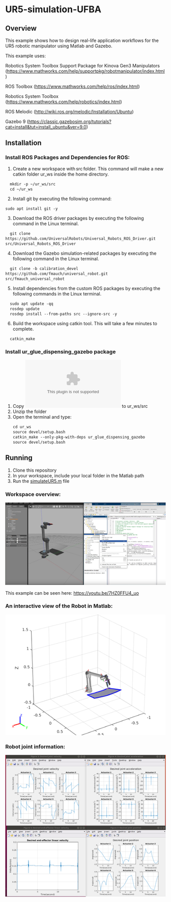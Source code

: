 # UR5-simulation-UFBA

## Overview
This example shows how to design real-life application workflows for the UR5 robotic manipulator using Matlab and Gazebo. 

This example uses:

Robotics System Toolbox Support Package for Kinova Gen3 Manipulators (https://www.mathworks.com/help/supportpkg/robotmanipulator/index.html)

ROS Toolbox (https://www.mathworks.com/help/ros/index.html)

Robotics System Toolbox (https://www.mathworks.com/help/robotics/index.html)

ROS Melodic (http://wiki.ros.org/melodic/Installation/Ubuntu)

Gazebo 9 (https://classic.gazebosim.org/tutorials?cat=install&tut=install_ubuntu&ver=9.0)

## Installation


### Install ROS Packages and Dependencies for ROS:

1) Create a new workspace with src folder. This command will make a new catkin folder ur_ws inside the home directory.
   
```
  mkdir -p ~/ur_ws/src
  cd ~/ur_ws
```
  
2) Install git by executing the following command:
```
sudo apt install git -y
```
3) Download the ROS driver packages by executing the following command in the Linux terminal.
```
  git clone https://github.com/UniversalRobots/Universal_Robots_ROS_Driver.git src/Universal_Robots_ROS_Driver
```
4) Download the Gazebo simulation-related packages by executing the following command in the Linux terminal.
```
  git clone -b calibration_devel https://github.com/fmauch/universal_robot.git src/fmauch_universal_robot
```
5) Install dependencies from the custom ROS packages by executing the following commands in the Linux terminal.
```
  sudo apt update -qq
  rosdep update
  rosdep install --from-paths src --ignore-src -y 
```

6) Build the workspace using catkin tool. This will take a few minutes to complete.
```
  catkin_make
```
### Install ur_glue_dispensing_gazebo package

1) Copy ![ur_glue_dispensing_gazebo package](Files/ur_glue_dispensing_gazebo.zip) to ur_ws/src
2) Unzip the folder
3) Open the terminal and type:
   ```
   cd ur_ws
   source devel/setup.bash
   catkin_make --only-pkg-with-deps ur_glue_dispensing_gazebo
   source devel/setup.bash
   ```
 ## Running
   1) Clone this repository
   2) In your workspace, include your local folder in the Matlab path
   3) Run the [simulateUR5.m](simulateUR5.m) file
 
### Workspace overview: 

![Example image](Doc/overview_.png)

This example can be seen here: https://youtu.be/7HZ0FFU4_uo

### An interactive view of the Robot in Matlab:

![Example image](Doc/Interactive_view_robot.png)

### Robot joint information:

![Example image](Doc/robo_info.png)



      
   

